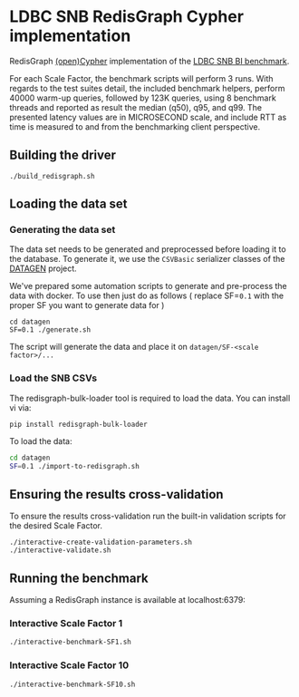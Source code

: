 # LDBC SNB RedisGraph Cypher implementation

RedisGraph [(open)Cypher](http://www.opencypher.org/) implementation of the [LDBC SNB BI benchmark](https://github.com/ldbc/ldbc_snb_docs).

For each Scale Factor, the benchmark scripts will perform 3 runs.
With regards to the test suites detail, the included benchmark helpers, perform 40000 warm-up queries, followed by 123K queries, using 8 benchmark threads and reported as result the median (q50), q95, and  q99.
The presented latency values are in MICROSECOND scale, and include RTT as time is measured to and from the benchmarking client perspective. 

## Building the driver
```
./build_redisgraph.sh
```

## Loading the data set 

### Generating the data set

The data set needs to be generated and preprocessed before loading it to the database. 
To generate it, we use the `CSVBasic` serializer classes of the [DATAGEN](https://github.com/ldbc/ldbc_snb_datagen/) project. 

We've prepared some automation scripts to generate and pre-process the data with docker. To use then just do as follows ( replace SF=`0.1` with the proper SF you want to generate data for )

```
cd datagen
SF=0.1 ./generate.sh
```


The script will generate the data and place it on `datagen/SF-<scale factor>/...`

### Load the SNB CSVs

The redisgraph-bulk-loader tool is required to load the data. You can install vi via:
```
pip install redisgraph-bulk-loader
```

To load the data:


```bash
cd datagen
SF=0.1 ./import-to-redisgraph.sh
```

## Ensuring the results cross-validation

To ensure the results cross-validation run the built-in validation scripts for the desired Scale Factor.

```
./interactive-create-validation-parameters.sh
./interactive-validate.sh
```

## Running the benchmark
Assuming a RedisGraph instance is available at localhost:6379:

### Interactive Scale Factor 1

```bash
./interactive-benchmark-SF1.sh
```

### Interactive Scale Factor 10

```bash
./interactive-benchmark-SF10.sh
```
